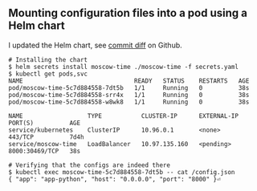 ## Mounting configuration files into a pod using a Helm chart

I updated the Helm chart,
see [commit diff](https://github.com/nikololiahim/devops/commit/99a0c35cbfedb80b7f30d45ea956912452592dcb) on Github.

```shell
# Installing the chart
$ helm secrets install moscow-time ./moscow-time -f secrets.yaml
$ kubectl get pods,svc
NAME                               READY   STATUS    RESTARTS   AGE
pod/moscow-time-5c7d884558-7dt5b   1/1     Running   0          38s
pod/moscow-time-5c7d884558-srr4x   1/1     Running   0          38s
pod/moscow-time-5c7d884558-w8wk8   1/1     Running   0          38s

NAME                  TYPE           CLUSTER-IP      EXTERNAL-IP   PORT(S)          AGE
service/kubernetes    ClusterIP      10.96.0.1       <none>        443/TCP          7d4h
service/moscow-time   LoadBalancer   10.97.135.160   <pending>     8000:30469/TCP   38s

# Verifying that the configs are indeed there
$ kubectl exec moscow-time-5c7d884558-7dt5b -- cat /config.json
{ "app": "app-python", "host": "0.0.0.0", "port": "8000" }⏎
```
